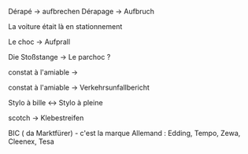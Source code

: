 
Dérapé -> aufbrechen 
Dérapage -> Aufbruch 

La voiture était là en stationnement

Le choc -> Aufprall 

Die Stoßstange -> Le parchoc ? 

constat à l'amiable -> 


constat à l'amiable -> Verkehrsunfallbericht 

Stylo à bille  <-> Stylo à pleine 

scotch -> Klebestreifen 

BIC ( da Marktfürer) - c'est la marque 
Allemand : Edding, Tempo, Zewa, Cleenex, Tesa 